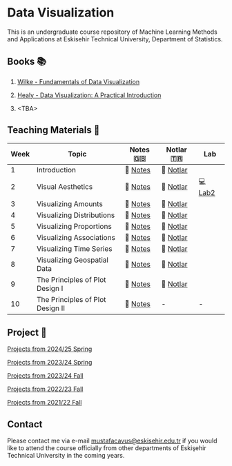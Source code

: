 # Data Visualization

This is an undergraduate course repository of Machine Learning Methods and Applications at Eskisehir Technical University, Department of Statistics.

## Books 📚

1. [Wilke - Fundamentals of Data Visualization](https://clauswilke.com/dataviz/)

2. [Healy - Data Visualization: A Practical Introduction](https://socviz.co/index.html#preface) 

3. \<TBA\>


## Teaching Materials 📂

| Week | Topic                                  | Notes :uk:                                                                                               | Notlar :tr:           | Lab                   |
|------|----------------------------------------|----------------------------------------------------------------------------------------------------------|----|-----------------------|
| 1    | Introduction                           | 📖 [Notes](https://github.com/mcavs/Course_DataVisualization/blob/main/LectureNotes/DataViz_Week1.pdf)   | 📖 [Notlar](https://github.com/mcavs/Course_DataVisualization/blob/main/LectureNotes/TR/VG_Ders1.pdf)       |                  |                  
| 2    | Visual Aesthetics                      | 📖 [Notes](https://github.com/mcavs/Course_DataVisualization/blob/main/LectureNotes/DataViz_Week2.pdf)   | 📖 [Notlar](https://github.com/mcavs/Course_DataVisualization/blob/main/LectureNotes/TR/VG_Ders2.pdf)        |  :computer: [Lab2](https://github.com/mcavs/Course_DataVisualization/blob/main/Labs/Lab2.Rmd)                |
| 3    | Visualizing Amounts                    | 📖 [Notes](https://github.com/mcavs/Course_DataVisualization/blob/main/LectureNotes/DataViz_Week3.pdf)   |📖 [Notlar](https://github.com/mcavs/Course_DataVisualization/blob/main/LectureNotes/TR/VG_Ders3.pdf)    |  |               
| 4    | Visualizing Distributions              | 📖 [Notes](https://github.com/mcavs/Course_DataVisualization/blob/main/LectureNotes/DataViz_Week4.pdf)   | 📖 [Notlar](https://github.com/mcavs/Course_DataVisualization/blob/main/LectureNotes/TR/VG_Ders4.pdf)   |   |        
| 5    | Visualizing Proportions                | 📖 [Notes](https://github.com/mcavs/Course_DataVisualization/blob/main/LectureNotes/DataViz_Week5.pdf)   |📖 [Notlar](https://github.com/mcavs/Course_DataVisualization/blob/main/LectureNotes/TR/VG_Ders5.pdf)    |   |     
| 6    | Visualizing Associations               | 📖 [Notes](https://github.com/mcavs/Course_DataVisualization/blob/main/LectureNotes/DataViz_Week6.pdf)   | 📖 [Notlar](https://github.com/mcavs/Course_DataVisualization/blob/main/LectureNotes/TR/VG_Ders6.pdf)   |   |   
| 7    | Visualizing Time Series                | 📖 [Notes](https://github.com/mcavs/Course_DataVisualization/blob/main/LectureNotes/DataViz_Week7.pdf)   |📖 [Notlar](https://github.com/mcavs/Course_DataVisualization/blob/main/LectureNotes/TR/VG_Ders8.pdf)    |   |             
| 8    | Visualizing Geospatial Data            | 📖 [Notes](https://github.com/mcavs/Course_DataVisualization/blob/main/LectureNotes/DataViz_Week8.pdf)   | 📖 [Notlar](https://github.com/mcavs/Course_DataVisualization/blob/main/LectureNotes/TR/VG_Ders7.pdf)   |   |
| 9    | The Principles of Plot Design I        | 📖 [Notes](https://github.com/mcavs/Course_DataVisualization/blob/main/LectureNotes/DataViz_Week9.pdf)   | 📖 [Notlar](https://github.com/mcavs/Course_DataVisualization/blob/main/LectureNotes/TR/VG_Ders9.pdf)   |                     |
| 10   | The Principles of Plot Design II       | 📖 [Notes](https://github.com/mcavs/Course_DataVisualization/blob/main/LectureNotes/DataViz_Week10.pdf)  | -    |-                     |


## Project &#x1F680;

[Projects from 2024/25 Spring](https://github.com/mcavs/Course_DataVisualization/tree/main/Projects/2024-25Spring#readme)

[Projects from 2023/24 Spring](https://github.com/mcavs/Course_DataVisualization/tree/main/Projects/2023-24Spring#readme)

[Projects from 2023/24 Fall](https://github.com/mcavs/Course_DataVisualization/tree/main/Projects/2023-24Fall#readme)

[Projects from 2022/23 Fall](https://github.com/mcavs/Course_DataVisualization/tree/main/Projects/2022-23Fall#readme)

[Projects from 2021/22 Fall](https://github.com/mcavs/Course_DataVisualization/tree/main/Projects/2021-22Fall#readme)


## Contact

Please contact me via e-mail <mustafacavus@eskisehir.edu.tr> if you would like to attend the course officially from other departments of Eskişehir Technical University in the coming years.
